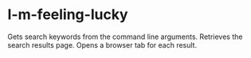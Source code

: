 # I-m-feeling-lucky
Gets search keywords from the command line arguments. Retrieves the search results page. Opens a browser tab for each result.
